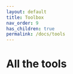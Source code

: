 ```yaml
---
layout: default
title: Toolbox
nav_order: 9
has_children: true
permalink: /docs/tools
---
```


# All the tools
